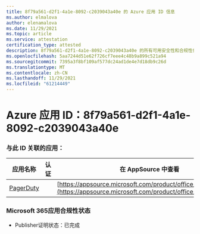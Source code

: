 ```yaml
---
title: 8f79a561-d2f1-4a1e-8092-c2039043a40e 的 Azure 应用 ID 信息
ms.author: elmalova
author: elenamalova
ms.date: 11/29/2021
ms.topic: article
ms.service: attestation
certification_type: attested
description: 8f79a561-d2f1-4a1e-8092-c2039043a40e 的所有可用安全性和合规性信息。
ms.openlocfilehash: 5aa7244d51e62f726cf7eee4c48b9a899c521a94
ms.sourcegitcommit: 7395a3f8bf109af577dc24ad1de4e7d18db9c26d
ms.translationtype: MT
ms.contentlocale: zh-CN
ms.lasthandoff: 11/29/2021
ms.locfileid: "61214449"
---
```

# <a name="azure-app-id-8f79a561-d2f1-4a1e-8092-c2039043a40e"></a>Azure 应用 ID：8f79a561-d2f1-4a1e-8092-c2039043a40e


### <a name="apps-associated-with-this-id"></a>与此 ID 关联的应用：
| **应用名称** | **认证** | **在 AppSource 中查看** |
|--------------|---------------|-----------------------|
| [PagerDuty](https://docs.microsoft.com/microsoft-365-app-certification/forward/WA200001637) |  | [https://appsource.microsoft.com/product/office/WA200001637](https://appsource.microsoft.com/product/office/WA200001637) |

### <a name="microsoft-365-app-compliance-status"></a>Microsoft 365应用合规性状态
- Publisher证明状态：已完成

